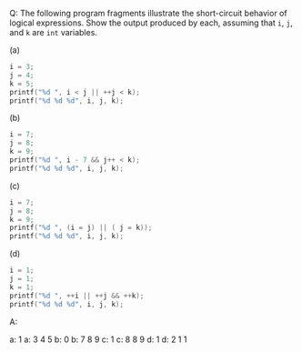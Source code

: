 Q: The following program fragments illustrate the short-circuit behavior of
logical expressions. Show the output produced by each, assuming that `i`, `j`,
and `k` are `int` variables.

(a)

```c
i = 3;
j = 4;
k = 5;
printf("%d ", i < j || ++j < k);
printf("%d %d %d", i, j, k);
```

(b)

```c
i = 7;
j = 8;
k = 9;
printf("%d ", i - 7 && j++ < k);
printf("%d %d %d", i, j, k);
```

(c)

```c
i = 7;
j = 8;
k = 9;
printf("%d ", (i = j) || ( j = k));
printf("%d %d %d", i, j, k);
```

(d)

```c
i = 1;
j = 1;
k = 1;
printf("%d ", ++i || ++j && ++k);
printf("%d %d %d", i, j, k);
```

A:

a: 1
a: 3 4 5
b: 0
b: 7 8 9
c: 1
c: 8 8 9
d: 1
d: 2 1 1
